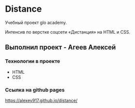 # Distance
Учебный проект glo academy. 

Интенсив по верстке соцсети «Дистанция» на HTML и CSS.

## Выполнил проект - Агеев Алексей

### Технологии в проекте
- HTML
- CSS

### Ссылка на github pages
<https://alexey917.github.io/distance/>
